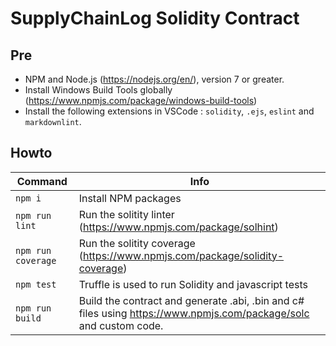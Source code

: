 # SupplyChainLog Solidity Contract

## Pre

- NPM and Node.js (<https://nodejs.org/en/>), version 7 or greater.
- Install Windows Build Tools globally (<https://www.npmjs.com/package/windows-build-tools>)
- Install the following extensions in VSCode : `solidity`, `.ejs`, `eslint` and `markdownlint`.

## Howto

| Command | Info |
| ---- | ------- |
| `npm i` | Install NPM packages |
| `npm run lint` | Run the solitity linter (<https://www.npmjs.com/package/solhint>) |
| `npm run coverage` | Run the solitity coverage (<https://www.npmjs.com/package/solidity-coverage>) |
| `npm test` | Truffle is used to run Solidity and javascript tests |
| `npm run build` | Build the contract and generate .abi, .bin and c# files using <https://www.npmjs.com/package/solc> and custom code. |
